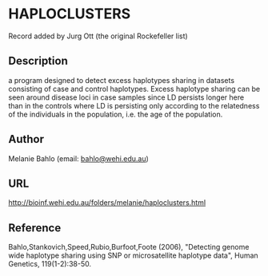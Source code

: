 # HAPLOCLUSTERS
Record added by Jurg Ott (the original Rockefeller list)

## Description
a program designed to detect excess haplotypes sharing in datasets consisting of case and control haplotypes. Excess haplotype sharing can be seen around disease loci in case samples since LD persists longer here than in the controls where LD is persisting only according to the relatedness of the individuals in the population, i.e. the age of the population.

## Author
Melanie Bahlo (email: bahlo@wehi.edu.au)

## URL
http://bioinf.wehi.edu.au/folders/melanie/haploclusters.html

## Reference
Bahlo,Stankovich,Speed,Rubio,Burfoot,Foote (2006), "Detecting genome wide haplotype sharing using SNP or microsatellite haplotype data", Human Genetics, 119(1-2):38-50.